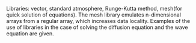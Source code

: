 Libraries: vector, standard atmosphere, Runge-Kutta method, mesh(for quick solution of equations).
The mesh library emulates n-dimensional arrays from a regular array, which increases data locality.
Examples of the use of libraries in the case of solving the diffusion equation and the wave equation are given.


